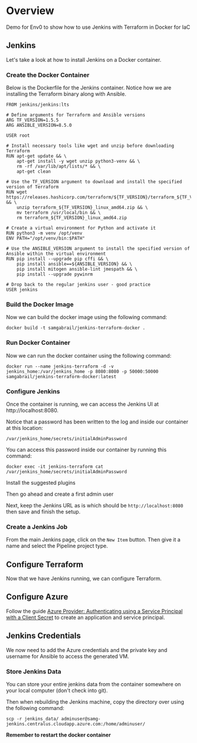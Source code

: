 # Overview

Demo for Env0 to show how to use Jenkins with Terraform in Docker for IaC

## Jenkins

Let's take a look at how to install Jenkins on a Docker container.

### Create the Docker Container

Below is the Dockerfile for the Jenkins container. Notice how we are installing the Terraform binary along with Ansible.

```shell
FROM jenkins/jenkins:lts

# Define arguments for Terraform and Ansible versions
ARG TF_VERSION=1.5.5
ARG ANSIBLE_VERSION=8.5.0

USER root

# Install necessary tools like wget and unzip before downloading Terraform
RUN apt-get update && \
    apt-get install -y wget unzip python3-venv && \
    rm -rf /var/lib/apt/lists/* && \
    apt-get clean

# Use the TF_VERSION argument to download and install the specified version of Terraform
RUN wget https://releases.hashicorp.com/terraform/${TF_VERSION}/terraform_${TF_VERSION}_linux_amd64.zip && \
    unzip terraform_${TF_VERSION}_linux_amd64.zip && \
    mv terraform /usr/local/bin && \
    rm terraform_${TF_VERSION}_linux_amd64.zip

# Create a virtual environment for Python and activate it
RUN python3 -m venv /opt/venv
ENV PATH="/opt/venv/bin:$PATH"

# Use the ANSIBLE_VERSION argument to install the specified version of Ansible within the virtual environment
RUN pip install --upgrade pip cffi && \
    pip install ansible==${ANSIBLE_VERSION} && \
    pip install mitogen ansible-lint jmespath && \
    pip install --upgrade pywinrm

# Drop back to the regular jenkins user - good practice
USER jenkins
```

### Build the Docker Image

Now we can build the docker image using the following command:

```shell
docker build -t samgabrail/jenkins-terraform-docker .
```

### Run Docker Container

Now we can run the docker container using the following command:

```shell
docker run --name jenkins-terraform -d -v jenkins_home:/var/jenkins_home -p 8080:8080 -p 50000:50000 samgabrail/jenkins-terraform-docker:latest
```

### Configure Jenkins

Once the container is running, we can access the Jenkins UI at http://localhost:8080.

Notice that a password has been written to the log and inside our container at this location:

`/var/jenkins_home/secrets/initialAdminPassword`

You can access this password inside our container by running this command:

```shell
docker exec -it jenkins-terraform cat /var/jenkins_home/secrets/initialAdminPassword
```

Install the suggested plugins

Then go ahead and create a first admin user

Next, keep the Jenkins URL as is which should be `http://localhost:8080` then save and finish the setup.

### Create a Jenkins Job

From the main Jenkins page, click on the `New Item` button. Then give it a name and select the Pipeline project type.

## Configure Terraform

Now that we have Jenkins running, we can configure Terraform.

## Configure Azure

Follow the guide [Azure Provider: Authenticating using a Service Principal with a Client Secret](https://registry.terraform.io/providers/hashicorp/azurerm/latest/docs/guides/service_principal_client_secret#creating-a-service-principal-in-the-azure-portal) to create an application and service principal.

## Jenkins Credentials

We now need to add the Azure credentials and the private key and username for Ansible to access the generated VM.



### Store Jenkins Data

You can store your entire jenkins data from the container somewhere on your local computer (don't check into git).

Then when rebuilding the Jenkins machine, copy the directory over using the following command:

```shell
scp -r jenkins_data/ adminuser@samg-jenkins.centralus.cloudapp.azure.com:/home/adminuser/
```

**Remember to restart the docker container**